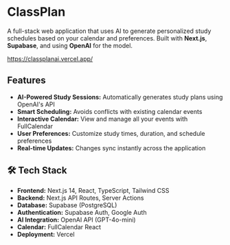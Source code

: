 # ClassPlan

A full-stack web application that uses AI to generate personalized study schedules based on your calendar and preferences. Built with **Next.js**, **Supabase**, and using **OpenAI** for the model.

https://classplanai.vercel.app/

## Features

- **AI-Powered Study Sessions:** Automatically generates study plans using OpenAI's API  
- **Smart Scheduling:** Avoids conflicts with existing calendar events  
- **Interactive Calendar:** View and manage all your events with FullCalendar  
- **User Preferences:** Customize study times, duration, and schedule preferences  
- **Real-time Updates:** Changes sync instantly across the application  

## 🛠️ Tech Stack

- **Frontend:** Next.js 14, React, TypeScript, Tailwind CSS  
- **Backend:** Next.js API Routes, Server Actions  
- **Database:** Supabase (PostgreSQL)  
- **Authentication:** Supabase Auth, Google Auth  
- **AI Integration:** OpenAI API (GPT-4o-mini)  
- **Calendar:** FullCalendar React  
- **Deployment:** Vercel

